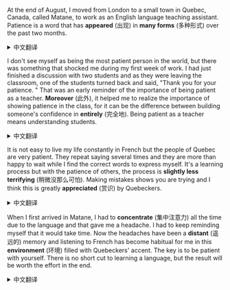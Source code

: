 At the end of August, I moved from London to a small town in Quebec, Canada, called Matane, to work as an English language teaching assistant. Patience is a word that has **appeared** (出现) in **many forms** (多种形式) over the past two months.

<details>
	<summary>中文翻译</summary> 
	8月底,我从伦敦搬到加拿大魁北克一个叫作马塔讷的小镇做英语语言助教。在过去的两个月里,耐心这个词以多种形式出现了
</details>

I don't see myself as being the most patient person in the world, but there was something that shocked me during my first week of work. I had just finished a discussion with two students and as they were leaving the classroom, one of the students turned back and said, "Thank you for your patience. " That was an early reminder of the importance of being patient as a teacher. **Moreover** (此外), it helped me to realize the importance of showing patience in the class, for it can be the difference between building someone's confidence in **entirely** (完全地). Being patient as a teacher means understanding students.

<details>
	<summary>中文翻译</summary> 
	我认为自己不是世界上最有耐心的人,但在我工作的第一周,有一件事让我震惊。我刚和两个学生讨论完,而当他们要离开教室时,其中一个学生回过头来说道:“谢谢您的耐心。”那是一个早期的提醒,提醒我成为一名有耐心的老师的重要性。此外,它帮助我意识到在课堂上表现耐心的重要性,因为这会是建立一个人对(学好)一门语言的信心和彻底摧毁其信心之间的区别。作为老师,有耐心意味着理解学生
</details>

It is not easy to live my life constantly in French but the people of Quebec are very patient. They repeat saying several times and they are more than happy to wait while I find the correct words to express myself. It's a learning process but with the patience of others, the process is **slightly less terrifying** (稍微没那么可怕). Making mistakes shows you are trying and I think this is greatly **appreciated** (赏识) by Quebeckers.

<details>
	<summary>中文翻译</summary> 
	一直生活在法语环境中并不容易,但魁北克人很有耐心。他们会重复说几次,并且很乐意等我找到合适的词来表达自己。这是一个学习的过程,但有了其他人的耐心,这个过程就稍微不那么可怕了。犯错误表明你在努力,我认为这是魁北克人非常欣赏的。
</details>

When I first arrived in Matane, I had to **concentrate** (集中注意力) all the time due to the language and that gave me a headache. I had to keep reminding myself that it would take time. Now the headaches have been a **distant** (遥远的) memory and listening to French has become habitual for me in this **environment** (环境) filled with Quebeckers' accent. The key is to be patient with yourself. There is no short cut to learning a language, but the result will be worth the effort in the end.

<details>
	<summary>中文翻译</summary> 
	我刚到马塔讷时,由于语言(不熟),我不得不一直集中注意力,那令我头痛。我必须不断提醒自己:这会需要时间。现在头痛已经成为遥远的记忆,并且在这个满是魁北克人口音的环境里,对我来说听法语已经成为习惯了。关键是要对自己有耐心。学习一门语言没有捷径,但最终结果是值得努力的。
</details>